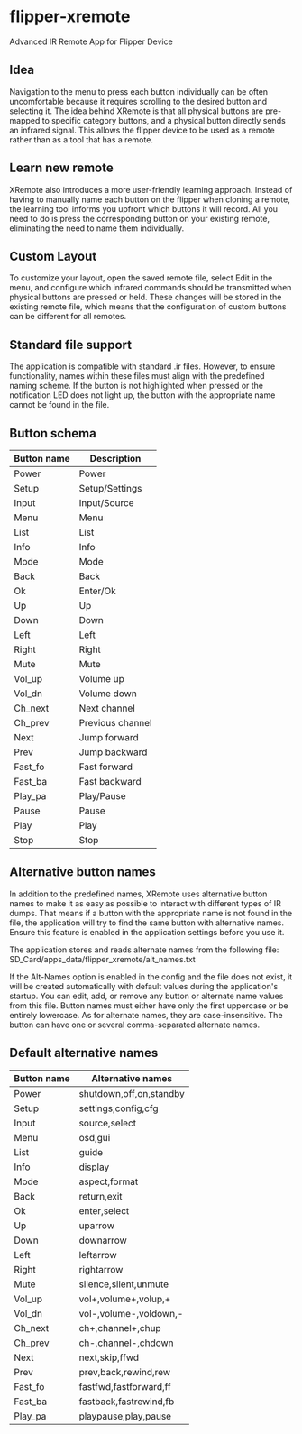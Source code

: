 # flipper-xremote

Advanced IR Remote App for Flipper Device

## Idea

Navigation to the menu to press each button individually can be often uncomfortable because it requires scrolling to the desired button and selecting it. The idea behind XRemote is that all physical buttons are pre-mapped to specific category buttons, and a physical button directly sends an infrared signal. This allows the flipper device to be used as a remote rather than as a tool that has a remote.

## Learn new remote

XRemote also introduces a more user-friendly learning approach. Instead of having to manually name each button on the flipper when cloning a remote, the learning tool informs you upfront which buttons it will record. All you need to do is press the corresponding button on your existing remote, eliminating the need to name them individually.

## Custom Layout

To customize your layout, open the saved remote file, select Edit in the menu, and configure which infrared commands should be transmitted when physical buttons are pressed or held. These changes will be stored in the existing remote file, which means that the configuration of custom buttons can be different for all remotes.

## Standard file support

The application is compatible with standard .ir files. However, to ensure functionality, names within these files must align with the predefined naming scheme. If the button is not highlighted when pressed or the notification LED does not light up, the button with the appropriate name cannot be found in the file.

## Button schema

Button name | Description
------------|-------------------
Power       | Power
Setup       | Setup/Settings
Input       | Input/Source
Menu        | Menu
List        | List
Info        | Info
Mode        | Mode
Back        | Back
Ok          | Enter/Ok
Up          | Up
Down        | Down
Left        | Left
Right       | Right
Mute        | Mute
Vol_up      | Volume up
Vol_dn      | Volume down
Ch_next     | Next channel
Ch_prev     | Previous channel
Next        | Jump forward
Prev        | Jump backward
Fast_fo     | Fast forward
Fast_ba     | Fast backward
Play_pa     | Play/Pause
Pause       | Pause
Play        | Play
Stop        | Stop

## Alternative button names

In addition to the predefined names, XRemote uses alternative button names to make it as easy as possible to interact with different types of IR dumps. That means if a button with the appropriate name is not found in the file, the application will try to find the same button with alternative names. Ensure this feature is enabled in the application settings before you use it.

The application stores and reads alternate names from the following file:
SD_Card/apps_data/flipper_xremote/alt_names.txt

If the Alt-Names option is enabled in the config and the file does not exist, it will be created automatically with default values during the application's startup. You can edit, add, or remove any button or alternate name values from this file. Button names must either have only the first uppercase or be entirely lowercase. As for alternate names, they are case-insensitive. The button can have one or several comma-separated alternate names.

## Default alternative names

Button name | Alternative names
------------|-------------------
Power       | shutdown,off,on,standby
Setup       | settings,config,cfg
Input       | source,select
Menu        | osd,gui
List        | guide
Info        | display
Mode        | aspect,format
Back        | return,exit
Ok          | enter,select
Up          | uparrow
Down        | downarrow
Left        | leftarrow
Right       | rightarrow
Mute        | silence,silent,unmute
Vol_up      | vol+,volume+,volup,+
Vol_dn      | vol-,volume-,voldown,-
Ch_next     | ch+,channel+,chup
Ch_prev     | ch-,channel-,chdown
Next        | next,skip,ffwd
Prev        | prev,back,rewind,rew
Fast_fo     | fastfwd,fastforward,ff
Fast_ba     | fastback,fastrewind,fb
Play_pa     | playpause,play,pause